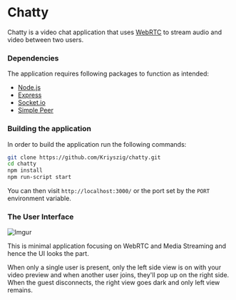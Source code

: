 # Chatty

Chatty is a video chat application that uses [WebRTC](https://webrtc.org/) to stream audio and video between two users.

### Dependencies

The application requires following packages to function as intended:
* [Node.js](https://nodejs.org/en/)
* [Express](https://expressjs.com/)
* [Socket.io](https://socket.io/)
* [Simple Peer](https://github.com/feross/simple-peer/)

### Building the application

In order to build the application run the following commands:

```bash
git clone https://github.com/Kriyszig/chatty.git
cd chatty
npm install
npm run-script start
```
You can then visit `http://localhost:3000/` or the port set by the `PORT` environment variable.

### The User Interface

![Imgur](https://i.imgur.com/GZ0To9N.png)

This is minimal application focusing on WebRTC and Media Streaming and hence the UI looks the part.

When only a single user is present, only the left side view is on with your video preview and when another user joins, they'll pop up on the right side. When the guest disconnects, the right view goes dark and only left view remains.

